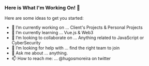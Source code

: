 ### Here is What I'm Working On! 👋



Here are some ideas to get you started:

- 🔭 I’m currently working on ... Client's Projects & Personal Projects 
- 🌱 I’m currently learning ... Vue.js & Web3
- 👯 I’m looking to collaborate on ... Anything related to JavaScript or CyberSecurity
- 🤔 I’m looking for help with ... find the right team to join  
- 💬 Ask me about ... anything.
- 📫 How to reach me: ... @hugosmoreira on twitter


